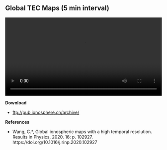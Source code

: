 ## Global TEC Maps (5 min interval)

<video id="video_b5mg" controls="controls" style="width:100%">
  <source src="/static/file/b5mg.mp4" type="video/mp4"/>
</video>

<p><strong>Download</strong></p>
<ul>
	<li><p><a href="#">ftp://pub.ionosphere.cn/archive/</a></p></li>
</ul>

<p><strong>References</strong></p>
<ul class="log">
    <li><p>Wang, C.*, Global ionospheric maps with a high temporal resolution. Results in Physics, 2020. 16: p. 102927. https://doi.org/10.1016/j.rinp.2020.102927</p></li>
</ul>

<script  type="text/javascript">
	window.onload = function() {
		var local1=document.getElementById('video_b5mg');  
		local1.autoplay = true; 
		local1.loop = true; 
		local1.muted=true; 
		if(local1.paused){  
			local1.play();  
	    }else{		   
			local1.pause(); 
	    }
    }
</script>
